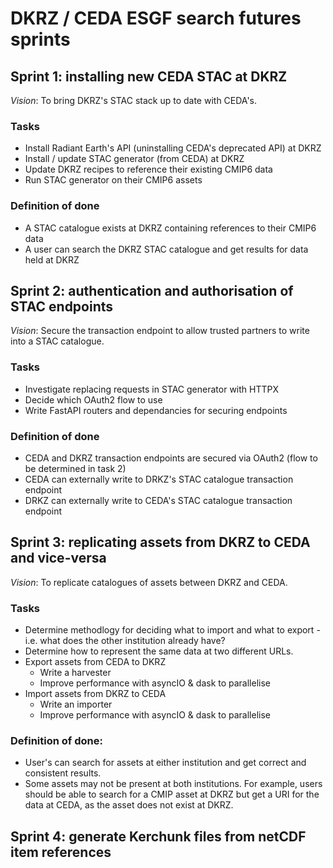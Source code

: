 # DKRZ / CEDA ESGF search futures sprints

## Sprint 1: installing new CEDA STAC at DKRZ

*Vision*: To bring DKRZ's STAC stack up to date with CEDA's.

### Tasks
* Install Radiant Earth's API (uninstalling CEDA's deprecated API) at DKRZ
* Install / update STAC generator (from CEDA) at DKRZ
* Update DKRZ recipes to reference their existing CMIP6 data
* Run STAC generator on their CMIP6 assets

### Definition of done
* A STAC catalogue exists at DKRZ containing references to their CMIP6 data
* A user can search the DKRZ STAC catalogue and get results for data held at DKRZ

## Sprint 2: authentication and authorisation of STAC endpoints

*Vision*: Secure the transaction endpoint to allow trusted partners to write into a STAC catalogue.

### Tasks

* Investigate replacing requests in STAC generator with HTTPX
* Decide which OAuth2 flow to use
* Write FastAPI routers and dependancies for securing endpoints

### Definition of done
* CEDA and DKRZ transaction endpoints are secured via OAuth2 (flow to be determined in task 2)
* CEDA can externally write to DRKZ's STAC catalogue transaction endpoint
* DRKZ can externally write to CEDA's STAC catalogue transaction endpoint

## Sprint 3: replicating assets from DKRZ to CEDA and vice-versa

*Vision*: To replicate catalogues of assets between DKRZ and CEDA.

### Tasks
* Determine methodlogy for deciding what to import and what to export - i.e. what does
the other institution already have?
* Determine how to represent the same data at two different URLs.
* Export assets from CEDA to DKRZ 
    * Write a harvester
    * Improve performance with asyncIO & dask to parallelise
* Import assets from DKRZ to CEDA
    * Write an importer
    * Improve performance with asyncIO & dask to parallelise

### Definition of done:
* User's can search for assets at either institution and get correct and consistent results.  
* Some assets may not be present at both institutions.  For example, users should be able to search 
for a CMIP asset at DKRZ but get a URI for the data at CEDA, as the asset does not exist at DKRZ.

## Sprint 4: generate Kerchunk files from netCDF item references
